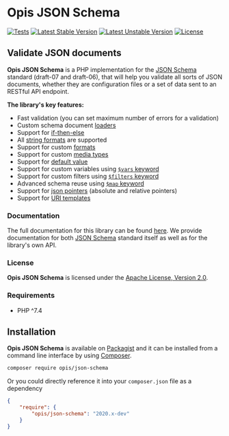Opis JSON Schema
====================
[![Tests](https://github.com/opis/json-schema/workflows/Tests/badge.svg)](https://github.com/opis/json-schema/actions)
[![Latest Stable Version](https://poser.pugx.org/opis/json-schema/v/stable.png)](https://packagist.org/packages/opis/json-schema)
[![Latest Unstable Version](https://poser.pugx.org/opis/json-schema/v/unstable.png)](https://packagist.org/packages/opis/json-schema)
[![License](https://poser.pugx.org/opis/json-schema/license.png)](https://packagist.org/packages/opis/json-schema)

Validate JSON documents
-----------

**Opis JSON Schema** is a PHP implementation for the [JSON Schema] standard (draft-07 and draft-06), that
will help you validate all sorts of JSON documents, whether they are configuration files or a set 
of data sent to an RESTful API endpoint.


**The library's key features:**

- Fast validation (you can set maximum number of errors for a validation)
- Custom schema document [loaders](https://docs.opis.io/json-schema/1.x/php-loader.html)
- Support for [if-then-else](https://docs.opis.io/json-schema/1.x/conditional-subschemas.html#if-then-else)
- All [string formats](https://docs.opis.io/json-schema/1.x/formats.html#provided-formats) are supported
- Support for custom [formats](https://docs.opis.io/json-schema/1.x/php-format.html)
- Support for custom [media types](https://docs.opis.io/json-schema/1.x/php-media-type.html)
- Support for [default value](https://docs.opis.io/json-schema/1.x/default-value.html)
- Support for custom variables using [`$vars` keyword](https://docs.opis.io/json-schema/1.x/variables.html)
- Support for custom filters using [`$filters` keyword](https://docs.opis.io/json-schema/1.x/filters.html)
- Advanced schema reuse using [`$map` keyword](https://docs.opis.io/json-schema/1.x/mappers.html)
- Support for [json pointers](https://docs.opis.io/json-schema/1.x/pointers.html) (absolute and relative pointers)
- Support for [URI templates](https://docs.opis.io/json-schema/1.x/uri-template.html)

### Documentation

The full documentation for this library can be found [here][documentation].
We provide documentation for both [JSON Schema] standard itself as well as for
the library's own API. 

### License

**Opis JSON Schema** is licensed under the [Apache License, Version 2.0][apache_license].

### Requirements

* PHP ^7.4

## Installation

**Opis JSON Schema** is available on [Packagist] and it can be installed from a 
command line interface by using [Composer]. 

```bash
composer require opis/json-schema
```

Or you could directly reference it into your `composer.json` file as a dependency

```json
{
    "require": {
        "opis/json-schema": "2020.x-dev"
    }
}
```

[documentation]: https://docs.opis.io/json-schema
[apache_license]: https://www.apache.org/licenses/LICENSE-2.0 "Apache License"
[Packagist]: https://packagist.org/packages/opis/json-schema "Packagist"
[Composer]: https://getcomposer.org "Composer"
[JSON Schema]: http://json-schema.org/ "JSON Schema"